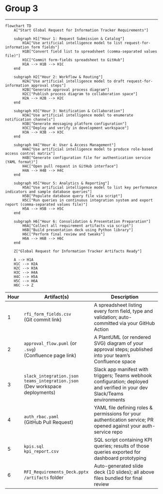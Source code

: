 # Group 3

---

```mermaid
flowchart TD
    A["Start Global Request for Information Tracker Requirements"]

    subgraph H1["Hour 1: Request Submission & Catalog"]
        H1A["Use artificial intelligence model to list request-for-information form fields"]
        H1B["Convert field list to spreadsheet (comma-separated values file)"]
        H1C["Commit form-fields spreadsheet to GitHub"]
        H1A --> H1B --> H1C
    end

    subgraph H2["Hour 2: Workflow & Routing"]
        H2A["Use artificial intelligence model to draft request-for-information approval steps"]
        H2B["Generate approval process diagram"]
        H2C["Publish process diagram to collaboration space"]
        H2A --> H2B --> H2C
    end

    subgraph H3["Hour 3: Notification & Collaboration"]
        H3A["Use artificial intelligence model to enumerate notification channels"]
        H3B["Generate messaging platform configuration"]
        H3C["Deploy and verify in development workspace"]
        H3A --> H3B --> H3C
    end

    subgraph H4["Hour 4: User & Access Management"]
        H4A["Use artificial intelligence model to produce role-based access control matrix"]
        H4B["Generate configuration file for authentication service (YAML format)"]
        H4C["Open pull request in GitHub interface"]
        H4A --> H4B --> H4C
    end

    subgraph H5["Hour 5: Analytics & Reporting"]
        H5A["Use artificial intelligence model to list key performance indicators and sample database queries"]
        H5B["Populate database query file via script"]
        H5C["Run queries in continuous integration system and export report (comma-separated values file)"]
        H5A --> H5B --> H5C
    end

    subgraph H6["Hour 6: Consolidation & Presentation Preparation"]
        H6A["Collect all requirement artifacts via script"]
        H6B["Build presentation deck using Python library"]
        H6C["Perform final review and tweaks"]
        H6A --> H6B --> H6C
    end

    Z["Global Request for Information Tracker Artifacts Ready"]

    A --> H1A
    H1C --> H2A
    H2C --> H3A
    H3C --> H4A
    H4C --> H5A
    H5C --> H6A
    H6C --> Z
```

| Hour | Artifact(s)                                  | Description                                                   |
|------|----------------------------------------------|---------------------------------------------------------------|
| 1    | `rfi_form_fields.csv`<br>(Git commit link)   | A spreadsheet listing every form field, type and validation; auto-committed via your GitHub Action |
| 2    | `approval_flow.puml` (or `.svg`)<br>(Confluence page link) | A PlantUML (or rendered SVG) diagram of your approval steps; published into your team’s Confluence space |
| 3    | `slack_integration.json`<br>`teams_integration.json`<br>(Dev workspace deployments) | Slack app manifest with triggers; Teams webhook configuration; deployed and verified in your dev Slack/Teams environments |
| 4    | `auth_rbac.yaml`<br>(GitHub Pull Request)     | YAML file defining roles & permissions for your authentication service; PR opened against your auth-service repo |
| 5    | `kpis.sql`<br>`kpi_report.csv`               | SQL script containing KPI queries; results of those queries exported for dashboard prototyping |
| 6    | `RFI_Requirements_Deck.pptx`<br>`/artifacts` folder | Auto-generated slide deck (10 slides); all above files bundled for final review |

